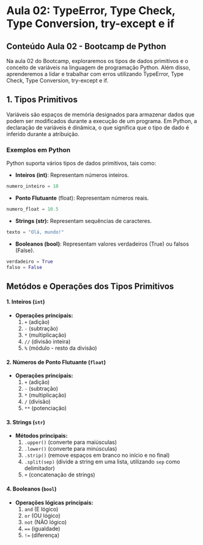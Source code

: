 # Aula 02: TypeError, Type Check, Type Conversion, try-except e if

## Conteúdo Aula 02 - Bootcamp de Python

Na aula 02 do Bootcamp, exploraremos os tipos de dados primitivos e o conceito de variáveis na linguagem de programação Python. Além disso, aprenderemos a lidar e trabalhar com erros utilizando TypeError, Type Check, Type Conversion, try-except e if.

## 1. Tipos Primitivos

Variáveis são espaços de memória designados para armazenar dados que podem ser modificados durante a execução de um programa. Em Python, a declaração de variáveis é dinâmica, o que significa que o tipo de dado é inferido durante a atribuição.

### Exemplos em Python

Python suporta vários tipos de dados primitivos, tais como:

- **Inteiros (int)**: Representam números inteiros.
```python
numero_inteiro = 10
```
- **Ponto Flutuante** (float): Representam números reais.
```python
numero_float = 10.5
```
- **Strings (str):** Representam sequências de caracteres.
```python
texto = "Olá, mundo!"
```
- **Booleanos (bool)**: Representam valores verdadeiros (True) ou falsos (False).
```python
verdadeiro = True
falso = False
```

## Metódos e Operações dos Tipos Primitivos

#### 1. Inteiros (`int`)

* **Operações principais:**
    1. `+` (adição)
    2. `-` (subtração)
    3. `*` (multiplicação)
    4. `//` (divisão inteira)
    5. `%` (módulo - resto da divisão)

#### 2. Números de Ponto Flutuante (`float`)

* **Operações principais:**
    1. `+` (adição)
    2. `-` (subtração)
    3. `*` (multiplicação)
    4. `/` (divisão)
    5. `**` (potenciação)

#### 3. Strings (`str`)

* **Métodos principais:**
    1. `.upper()` (converte para maiúsculas)
    2. `.lower()` (converte para minúsculas)
    3. `.strip()` (remove espaços em branco no início e no final)
    4. `.split(sep)` (divide a string em uma lista, utilizando `sep` como delimitador)
    5. `+` (concatenação de strings)

#### 4. Booleanos (`bool`)

* **Operações lógicas principais:**
    1. `and` (E lógico)
    2. `or` (OU lógico)
    3. `not` (NÃO lógico)
    4. `==` (igualdade)
    5. `!=` (diferença)
